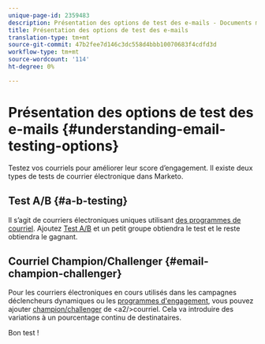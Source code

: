 ```yaml
---
unique-page-id: 2359483
description: Présentation des options de test des e-mails - Documents marketing - Documentation du produit
title: Présentation des options de test des e-mails
translation-type: tm+mt
source-git-commit: 47b2fee7d146c3dc558d4bbb10070683f4cdfd3d
workflow-type: tm+mt
source-wordcount: '114'
ht-degree: 0%

---
```



# Présentation des options de test des e-mails {#understanding-email-testing-options}

Testez vos courriels pour améliorer leur score d’engagement. Il existe deux types de tests de courrier électronique dans Marketo.

## Test A/B {#a-b-testing}

Il s’agit de courriers électroniques uniques utilisant [des programmes de courriel](http://docs.marketo.com/display/docs/email+programs). Ajoutez [Test A/B](add-an-a-b-test.md) et un petit groupe obtiendra le test et le reste obtiendra le gagnant.

## Courriel Champion/Challenger {#email-champion-challenger}

Pour les courriers électroniques en cours utilisés dans les campagnes déclencheurs dynamiques ou les [programmes d&#39;engagement](http://docs.marketo.com/display/docs/drip+nurturing), vous pouvez ajouter [champion/challenger](http://docs.marketo.com/pages/viewpage.action?pageid=2359551) de &lt;a2/>courriel. Cela va introduire des variations à un pourcentage continu de destinataires.

Bon test !
